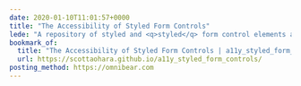 ```yaml
---
date: 2020-01-10T11:01:57+0000
title: "The Accessibility of Styled Form Controls"
lede: "A repository of styled and <q>styled</q> form control elements and markup patterns, and how they are announced by screen readers."
bookmark_of:
  title: "The Accessibility of Styled Form Controls | a11y_styled_form_controls"
  url: https://scottaohara.github.io/a11y_styled_form_controls/
posting_method: https://omnibear.com
---
```

